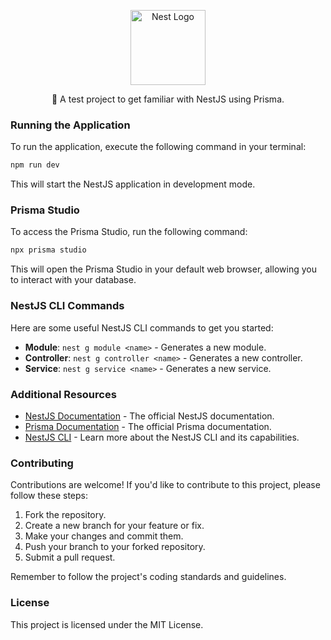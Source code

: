<p align="center">
  <a href="http://nestjs.com/" target="blank"><img src="https://nestjs.com/img/logo-small.svg" width="120" alt="Nest Logo" /></a>
</p>

  <p align="center">🚀 A test project to get familiar with NestJS using Prisma.</p>

### Running the Application

To run the application, execute the following command in your terminal:
```bash
npm run dev
```
This will start the NestJS application in development mode.

### Prisma Studio

To access the Prisma Studio, run the following command:
```bash
npx prisma studio
```
This will open the Prisma Studio in your default web browser, allowing you to interact with your database.

### NestJS CLI Commands

Here are some useful NestJS CLI commands to get you started:

* **Module**: `nest g module <name>` - Generates a new module.
* **Controller**: `nest g controller <name>` - Generates a new controller.
* **Service**: `nest g service <name>` - Generates a new service.

### Additional Resources

* [NestJS Documentation](https://docs.nestjs.com/) - The official NestJS documentation.
* [Prisma Documentation](https://www.prisma.io/docs/) - The official Prisma documentation.
* [NestJS CLI](https://docs.nestjs.com/cli/overview) - Learn more about the NestJS CLI and its capabilities.

### Contributing

Contributions are welcome! If you'd like to contribute to this project, please follow these steps:

1. Fork the repository.
2. Create a new branch for your feature or fix.
3. Make your changes and commit them.
4. Push your branch to your forked repository.
5. Submit a pull request.

Remember to follow the project's coding standards and guidelines.

### License

This project is licensed under the MIT License.
